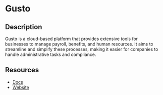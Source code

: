 # Gusto

## Description

Gusto is a cloud-based platform that provides extensive tools for businesses to manage payroll, benefits, and human resources. It aims to streamline and simplify these processes, making it easier for companies to handle administrative tasks and compliance.

## Resources

- [Docs](https://docs.gusto.com/)
- [Website](gusto.com)
